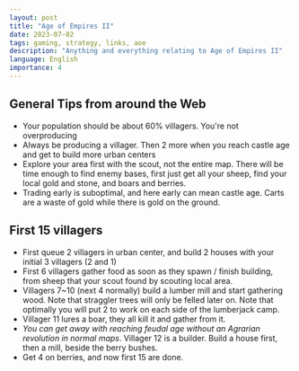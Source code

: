 ```yaml
---
layout: post
title: "Age of Empires II"
date: 2023-07-02
tags: gaming, strategy, links, aoe
description: "Anything and everything relating to Age of Empires II"
language: English
importance: 4
---
```


## General Tips from around the Web

- Your population should be about 60% villagers. You're not overproducing
- Always be producing a villager. Then 2 more when you reach castle age and get to build more urban centers
- Explore your area first with the scout, not the entire map. There will be time enough to find enemy bases, first just get all your sheep, find your local gold and stone, and boars and berries.
- Trading early is suboptimal, and here early can mean castle age. Carts are a waste of gold while there is gold on the ground.

## First 15 villagers

- First queue 2 villagers in urban center, and build 2 houses with your initial 3 villagers (2 and 1)
- First 6 villagers gather food as soon as they spawn / finish building, from sheep that your scout found by scouting local area.
- Villagers 7\~10 (next 4 normally) build a lumber mill and start gathering wood. Note that straggler trees will only be felled later on. Note that optimally you will put 2 to work on each side of the lumberjack camp.
- Villager 11 lures a boar, they all kill it and gather from it.
- _You can get away with reaching feudal age without an Agrarian revolution in normal maps_. Villager 12 is a builder. Build a house first, then a mill, beside the berry bushes.
- Get 4 on berries, and now first 15 are done.

